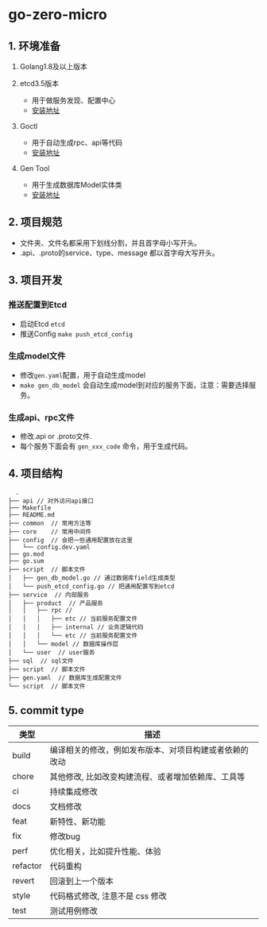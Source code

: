# go-zero-micro

## 1. 环境准备

1. Golang1.8及以上版本

2. etcd3.5版本
    * 用于做服务发现、配置中心
    * [安装地址](https://etcd.io/docs/v3.5/install/)

3. Goctl
    * 用于自动生成rpc、api等代码
    * [安装地址](https://go-zero.dev/cn/docs/goctl/goctl)

4. Gen Tool
    * 用于生成数据库Model实体类
    * [安装地址](https://gorm.io/zh_CN/gen/gen_tool.html)

## 2. 项目规范

* 文件夹、文件名都采用下划线分割，并且首字母小写开头。
* .api、.proto的service、type、message 都以首字母大写开头。

## 3. 项目开发

### 推送配置到Etcd
* 启动Etcd `etcd`
* 推送Config `make push_etcd_config`

### 生成model文件
* 修改`gen.yaml`配置，用于自动生成model
* `make gen_db_model` 会自动生成model到对应的服务下面，注意：需要选择服务。

### 生成api、rpc文件
* 修改.api or .proto文件.
* 每个服务下面会有 `gen_xxx_code` 命令，用于生成代码。

## 4. 项目结构

```
  .
├── api // 对外访问api接口
├── Makefile
├── README.md
├── common  // 常用方法等
├── core    // 常用中间件
├── config  // 会把一些通用配置放在这里
│   └── config.dev.yaml
├── go.mod
├── go.sum
├── script  // 脚本文件
│   ├── gen_db_model.go // 通过数据库field生成类型
│   └── push_etcd_config.go // 把通用配置写到etcd
├── service  // 内部服务
│   ├── product  // 产品服务
│   │   ├── rpc // 
│   │   │   ├── etc // 当前服务配置文件
│   │   │   ├── internal // 业务逻辑代码
│   │   │   └── etc // 当前服务配置文件
│   │   └── model // 数据库操作层
│   └── user  // user服务
├── sql  // sql文件
├── script  // 脚本文件
├── gen.yaml  // 数据库生成配置文件
└── script  // 脚本文件

```

## 5. commit type

| 类型       | 描述                           |
|----------|------------------------------|
| build    | 	编译相关的修改，例如发布版本、对项目构建或者依赖的改动 |
| chore    | 	其他修改, 比如改变构建流程、或者增加依赖库、工具等  |
| ci       | 	持续集成修改                      |
| docs     | 	文档修改                        |
| feat     | 	新特性、新功能                     |
| fix      | 	修改bug                       |
| perf     | 	优化相关，比如提升性能、体验              |
| refactor | 	代码重构                        |
| revert   | 	回滚到上一个版本                    |
| style    | 	代码格式修改, 注意不是 css 修改         |
| test     | 	测试用例修改                      |
